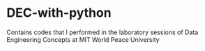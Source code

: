 # DEC-with-python

Contains codes that I performed in the laboratory sessions of Data Engineering Concepts at MIT World Peace University
